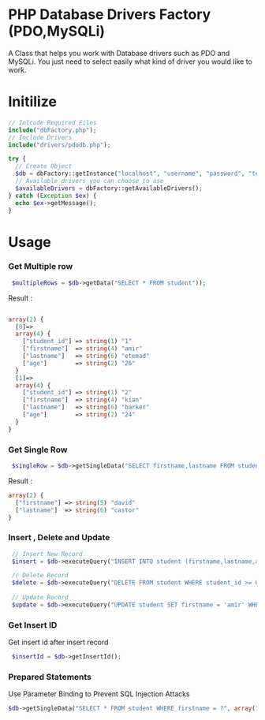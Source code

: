 # PHP Database Drivers Factory (PDO,MySQLi)

A Class that helps you work with Database drivers such as PDO and MySQLi. You just need to select easily what kind of driver you would like to work.

<h1>Initilize</h1>

```PHP
// Inlcude Required Files
include("dbFactory.php");
// Include Drivers
include("drivers/pdodb.php");

try {
  // Create Object
  $db = dbFactory::getInstance("localhost", "username", "password", "testDB",'DBDriverName');
  // Available drivers you can choose to use
  $availableDrivers = dbFactory::getAvailableDrivers();
} catch (Exception $ex) {
  echo $ex->getMessage();
}
```

<h1>Usage</h1>

<h3>Get Multiple row</h3>

```PHP
 $multipleRows = $db->getData("SELECT * FROM student"));
 ```
 Result : 
 
 ```PHP
 
 array(2) {
   [0]=>
   array(4) {
     ["student_id"] => string(1) "1"
     ["firstname"]  => string(4) "amir"
     ["lastname"]   => string(6) "etemad"
     ["age"]        => string(2) "26"
   }
   [1]=>
   array(4) {
     ["student_id"] => string(1) "2"
     ["firstname"]  => string(4) "kian"
     ["lastname"]   => string(6) "barker"
     ["age"]        => string(2) "24"
   }
 }
 
```

<h3>Get Single Row</h3>

```PHP
 $singleRow = $db->getSingleData("SELECT firstname,lastname FROM student WHERE student_id = 3 ");
```

Result :
```php
array(2) {
  ["firstname"] => string(5) "david"
  ["lastname"]  => string(6) "castor"
}
```

<h3> Insert , Delete and Update </h3>

```php
 // Insert New Record
 $insert = $db->executeQuery("INSERT INTO student (firstname,lastname,age) VALUES ('amir','etemad','26') "); 

 // Delete Record
 $delete = $db->executeQuery("DELETE FROM student WHERE student_id >= 6");
 
 // Update Record
 $update = $db->executeQuery("UPDATE student SET firstname = 'amir' WHERE student_id = 2");

```

<h3>Get Insert ID</h3>

<p> Get insert id after insert record</p>

```php
 $insertId = $db->getInsertId();
```

<h3>Prepared Statements</h3>

Use Parameter Binding to Prevent SQL Injection Attacks
```php
$db->getSingleData("SELECT * FROM student WHERE firstname = ?", array("amir"))
```